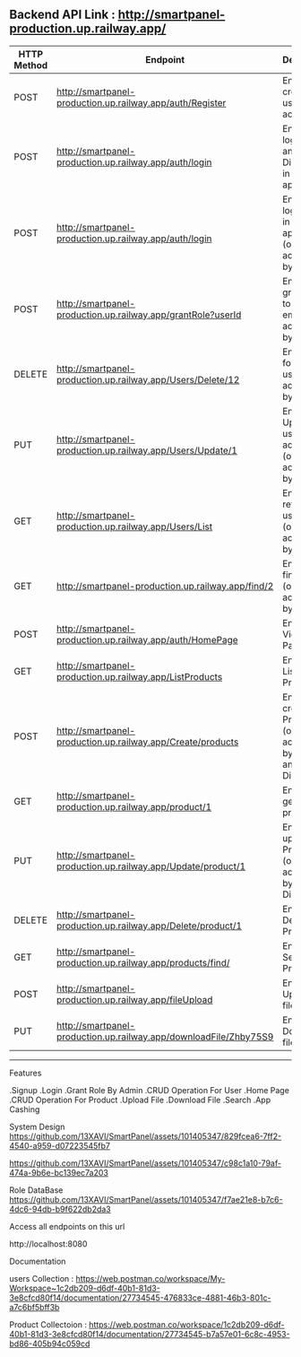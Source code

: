 Backend API Link : http://smartpanel-production.up.railway.app/
------------------------------------------------------------------------------------------------------------------------------------------------------------------
| HTTP Method | Endpoint                                                               | Description                                                             |
| ----------- | -----------------------------------------------------------------------| ------------------------------------------------------------------------|
| POST        | http://smartpanel-production.up.railway.app/auth/Register              | Endpoint to create new user and account                                 |
| POST        | http://smartpanel-production.up.railway.app/auth/login                 | Endpoint to login user and Disstributor in the application              |
| POST        | http://smartpanel-production.up.railway.app/auth/login                 | Endpoint to login admin in the application (only accessible by ADMIN)   |
| POST        | http://smartpanel-production.up.railway.app/grantRole?userId     		   | Endpoint to grant role to user's email  (only accessible by ADMIN)      |
| DELETE      | http://smartpanel-production.up.railway.app/Users/Delete/12            | Endpoint  for deltete user (only accessible by ADMIN)                   |
| PUT        | http://smartpanel-production.up.railway.app/Users/Update/1              | Endpoint to Update user   account (only accessible by ADMIN)            |
| GET        | http://smartpanel-production.up.railway.app/Users/List                  | Endpoint to retrieve user List  (only accessible by ADMIN)              |
| GET        | http://smartpanel-production.up.railway.app/find/2                      | Endpoint to find a user (only accessible by ADMIN)                      |
| POST       | http://smartpanel-production.up.railway.app/auth/HomePage               | Endpoint to View Home Page                                              |
| GET        | http://smartpanel-production.up.railway.app/ListProducts                | Endpoint to List all Product                                            |
| POST       | http://smartpanel-production.up.railway.app/Create/products             | Endpoint to create Product (only accessible by ADMIN and Distributor)   |
| GET        | http://smartpanel-production.up.railway.app/product/1                   | Endpoint to get one product                                             |
| PUT        | http://smartpanel-production.up.railway.app/Update/product/1            | Endpoint to update one Product (only accessible by Distributor)         |
| DELETE     | http://smartpanel-production.up.railway.app/Delete/product/1            | Endpoint to Delete one Product                                          |
| GET        | http://smartpanel-production.up.railway.app/products/find/              | Endpoint to Search for Product                                          |
| POST       | http://smartpanel-production.up.railway.app/fileUpload                  | Endpoint to Upload a file content                                       |
| PUT        | http://smartpanel-production.up.railway.app/downloadFile/Zhby75S9       | Endpoint to Download a file content                                     |
-------------------------------------------------------------------------------------------------------------------------------------------------------------------

Features

.Signup 
.Login
.Grant Role By Admin
.CRUD Operation For User
.Home Page
.CRUD Operation For Product
.Upload File
.Download File
.Search
.App Cashing

System Design
https://github.com/13XAVI/SmartPanel/assets/101405347/829fcea6-7ff2-4540-a959-d07223545fb7

https://github.com/13XAVI/SmartPanel/assets/101405347/c98c1a10-79af-474a-9b6e-bc139ec7a203

Role DataBase
https://github.com/13XAVI/SmartPanel/assets/101405347/f7ae21e8-b7c6-4dc6-94db-b9f622db2da3

Access all endpoints on this url

  http://localhost:8080
  
  Documentation
  
  users Collection    : https://web.postman.co/workspace/My-Workspace~1c2db209-d6df-40b1-81d3-3e8cfcd80f14/documentation/27734545-476833ce-4881-46b3-801c-a7c6bf5bff3b                        
 
 Product Collectoion : https://web.postman.co/workspace/1c2db209-d6df-40b1-81d3-3e8cfcd80f14/documentation/27734545-b7a57e01-6c8c-4953-bd86-405b94c059cd
  



  
